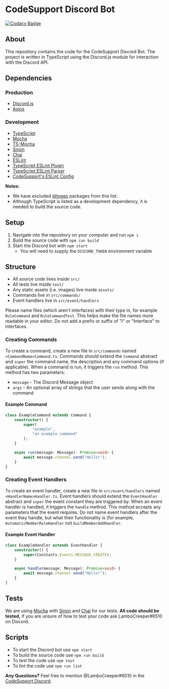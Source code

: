 # CodeSupport Discord Bot

[![Codacy Badge](https://api.codacy.com/project/badge/Grade/c4b521b72b784a1ca31b0ed058271656)](https://app.codacy.com/gh/codesupport/discord-bot?utm_source=github.com&utm_medium=referral&utm_content=codesupport/discord-bot&utm_campaign=Badge_Grade_Settings)

## About
This repository contains the code for the CodeSupport Discord Bot. The project is written in TypeScript using the Discord.js module for interaction with the Discord API.

## Dependencies

### Production
- [Discord.js](https://www.npmjs.com/package/discord.js)
- [Axios](https://www.npmjs.com/package/axios)

### Development
- [TypeScript](https://www.npmjs.com/package/typescript)
- [Mocha](https://www.npmjs.com/package/mocha)
- [TS-Mocha](https://www.npmjs.com/package/ts-mocha)
- [Sinon](https://www.npmjs.com/package/sinon)
- [Chai](https://www.npmjs.com/package/chai)
- [ESLint](https://www.npmjs.com/package/eslint)
- [TypeScript ESLint Plugin](https://www.npmjs.com/package/@typescript-eslint/eslint-plugin)
- [TypeScript ESLint Parser](https://www.npmjs.com/package/@typescript-eslint/parser)
- [CodeSupport's ESLint Config](https://www.npmjs.com/package/eslint-config-codesupport)

**Notes:** 
- We have excluded [@types](http://definitelytyped.org) packages from this list.
- Although TypeScript is listed as a development dependency, it is needed to build the source code.

## Setup
1. Navigate into the repository on your computer and run `npm i`
2. Build the source code with `npm run build`
3. Start the Discord bot with `npm start`
   - You will need to supply the `DISCORD_TOKEN` environment variable

## Structure
- All source code lives inside `src/`
- All tests live inside `test/`
- Any static assets (i.e. images) live inside `assets/`
- Commands live in `src/commands/`
- Event handlers live in `src/event/handlers`

Please name files (which aren't interfaces) with their type in, for example `RuleCommand` and `RuleCommandTest`. This helps make the file names more readable in your editor. Do not add a prefix or suffix of "I" or "Interface" to interfaces.

### Creating Commands
To create a command, create a new file in `src/commands` named `<CommandName>Command.ts`. Commands should extend the `Command` abstract and `super` the command name, the description and any command options (if applicable). When a command is run, it triggers the `run` method. This method has two parameters:
- `message` - The Discord Message object
- `args` - An optional array of strings that the user sends along with the command

#### Example Command
```ts
class ExampleCommand extends Command {
    constructor() {
        super(
            "example",
            "an example command"
        );    
    }

    async run(message: Message): Promise<void> {
        await message.channel.send("Hello!");
    }
}
```

### Creating Event Handlers
To create an event handler, create a new file in `src/event/handlers` named `<HandlerName>Handler.ts`. Event handlers should extend the `EventHandler` abstract and `super` the event constant they are triggered by. When an event handler is handled, it triggers the `handle` method. This method accepts any parameters that the event requires. Do not name event handlers after the event they handle, but what their functionality is (for example, `AutomaticMemberRoleHandler` not `GuildMemberAddHandler`.

#### Example Event Handler
```ts
class ExampleHandler extends EventHandler {
    constructor() {
        super(Constants.Events.MESSAGE_CREATE);    
    }

    async handle(message: Message): Promise<void> {
        await message.channel.send("Hello!");
    }
}
```

## Tests
We are using [Mocha](https://mochajs.org) with [Sinon](https://sinonjs.org) and [Chai](https://www.chaijs.com) for our tests. **All code should be tested,** if you are unsure of how to test your code ask LamboCreeper#6510 on Discord.

## Scripts
- To start the Discord bot use `npm start`
- To build the source code use `npm run build`
- To test the code use `npm test`
- To lint the code use `npm run lint`

**Any Questions?** Feel free to mention @LamboCreeper#6510 in the [CodeSupport Discord](https://discord.gg/Hn9SETt).
